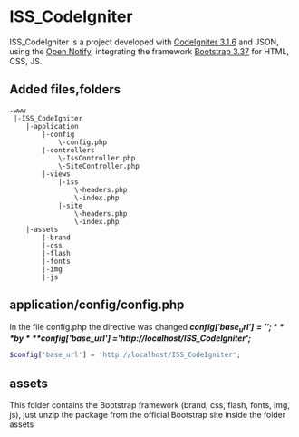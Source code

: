 # ISS_CodeIgniter

ISS_CodeIgniter is a project developed with [CodeIgniter 3.1.6](https://codeigniter.com/) and JSON, using the [Open Notify](http://open-notify.org/), integrating  the framework [Bootstrap 3.37](https://getbootstrap.com/docs/3.3/) for HTML, CSS, JS.

## Added files,folders

```
-www
 |-ISS_CodeIgniter
	|-application
		|-config
			\-config.php
		|-controllers
			\-IssController.php
			\-SiteController.php
		|-views
			|-iss
				\-headers.php
				\-index.php
			|-site
				\-headers.php
				\-index.php
	|-assets
		|-brand
		|-css
		|-flash
		|-fonts
		|-img
		|-js
```
## application/config/config.php
In the file config.php the directive was changed ***$config['base_url'] = '';*** by ***$config['base_url'] ='http://localhost/ISS_CodeIgniter';***

```php
$config['base_url'] = 'http://localhost/ISS_CodeIgniter';
```

## assets
This folder contains the Bootstrap framework (brand, css, flash, fonts, img, js), just unzip the package from the official Bootstrap site inside the folder assets













